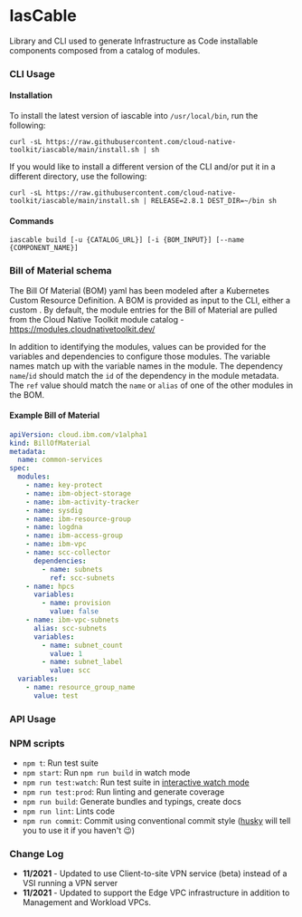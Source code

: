 # IasCable

Library and CLI used to generate Infrastructure as Code installable components composed from a catalog of 
modules.

### CLI Usage

#### Installation

To install the latest version of iascable into `/usr/local/bin`, run the following:

```shell
curl -sL https://raw.githubusercontent.com/cloud-native-toolkit/iascable/main/install.sh | sh
```

If you would like to install a different version of the CLI and/or put it in a different directory, use the following:

```shell
curl -sL https://raw.githubusercontent.com/cloud-native-toolkit/iascable/main/install.sh | RELEASE=2.8.1 DEST_DIR=~/bin sh
```

#### Commands

```shell
iascable build [-u {CATALOG_URL}] [-i {BOM_INPUT}] [--name {COMPONENT_NAME}]
```

### Bill of Material schema

The Bill Of Material (BOM) yaml has been modeled after a Kubernetes Custom Resource Definition. A BOM 
is provided as input to the CLI, either a custom . By default, the module entries for the Bill of Material are pulled
from the Cloud Native Toolkit module catalog - https://modules.cloudnativetoolkit.dev/

In addition to identifying the modules, values can be provided for the variables and dependencies to
configure those modules. The variable names match up with the variable names in the module. The 
dependency `name`/`id` should match the `id` of the dependency in the module metadata. The `ref` value
should match the `name` or `alias` of one of the other modules in the BOM.

#### Example Bill of Material

```yaml
apiVersion: cloud.ibm.com/v1alpha1
kind: BillOfMaterial
metadata:
  name: common-services
spec:
  modules:
    - name: key-protect
    - name: ibm-object-storage
    - name: ibm-activity-tracker
    - name: sysdig
    - name: ibm-resource-group
    - name: logdna
    - name: ibm-access-group
    - name: ibm-vpc
    - name: scc-collector
      dependencies:
        - name: subnets
          ref: scc-subnets
    - name: hpcs
      variables:
        - name: provision
          value: false
    - name: ibm-vpc-subnets
      alias: scc-subnets
      variables:
        - name: subnet_count
          value: 1
        - name: subnet_label
          value: scc
  variables:
    - name: resource_group_name
      value: test
```

### API Usage

### NPM scripts

 - `npm t`: Run test suite
 - `npm start`: Run `npm run build` in watch mode
 - `npm run test:watch`: Run test suite in [interactive watch mode](http://facebook.github.io/jest/docs/cli.html#watch)
 - `npm run test:prod`: Run linting and generate coverage
 - `npm run build`: Generate bundles and typings, create docs
 - `npm run lint`: Lints code
 - `npm run commit`: Commit using conventional commit style ([husky](https://github.com/typicode/husky) will tell you to use it if you haven't :wink:)

### Change Log

- **11/2021** - Updated to use Client-to-site VPN service (beta) instead of a VSI running a VPN server
- **11/2021** - Updated to support the Edge VPC infrastructure in addition to Management and Workload VPCs.

